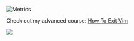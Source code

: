 <!---
![Metrics](https://metrics.lecoq.io/vedangwartikar?template=classic&repositories.forks=true&languages=1&followup=1&lines=1&achievements=1&introduction=1&stars=1&languages.ignored=c%2C%20c%2B%2B&languages.limit=8&languages.sections=most-used&languages.colors=github&languages.threshold=0%25&languages.indepth=false&languages.recent.load=300&languages.recent.days=14&introduction.title=true&stars.limit=2&followup.sections=repositories&achievements.threshold=C&achievements.secrets=true&achievements.limit=6&config.timezone=Asia%2FCalcutta&config.display=large)
--->

![Metrics](https://metrics.lecoq.io/vedangwartikar)

<!---
<a href="https://github.com/xenonreborn/github-readme-activity-graph"><img alt="xenonreborn's Activity Graph" src="https://activity-graph.herokuapp.com/graph?username=vedangwartikar&bg_color=0D1117&color=5BCDEC&line=5BCDEC&point=FFFFFF&hide_border=true" /></a>
--->

<!---
[![Vedang's GitHub Stats](https://github-readme-stats.vercel.app/api?username=vedangwartikar&show_icons=true&theme=merko)](https://github.com/anuraghazra/github-readme-stats)
--->
Check out my advanced course: [How To Exit Vim](https://youtu.be/dQw4w9WgXcQ)

![](https://komarev.com/ghpvc/?username=vedangwartikar)
